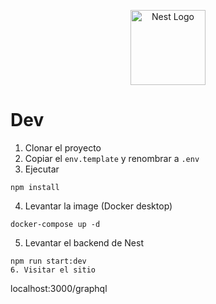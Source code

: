 <p align="center">
  <a href="http://nestjs.com/" target="blank"><img src="https://nestjs.com/img/logo-small.svg" width="120" alt="Nest Logo" /></a>
</p>

# Dev

1. Clonar el proyecto
1. Copiar el ```env.template``` y renombrar a ```.env```
2. Ejecutar
```
npm install
```
4. Levantar la image (Docker desktop)
```
docker-compose up -d
```
5. Levantar el backend de Nest
```
npm run start:dev
6. Visitar el sitio
```
localhost:3000/graphql
```
